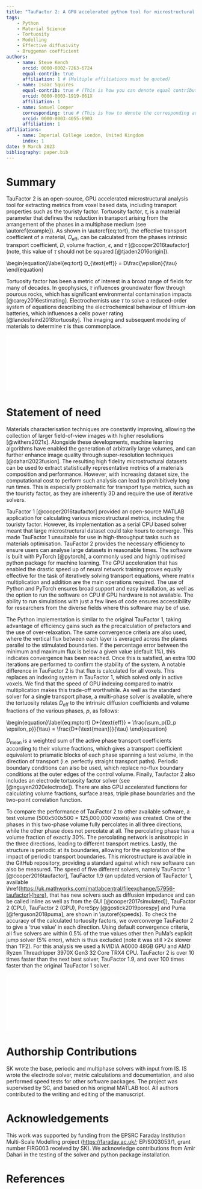```yaml
---
title: "TauFactor 2: A GPU accelerated python tool for microstructural analysis"
tags:
    - Python
    - Material Science
    - Tortuosity
    - Modelling
    - Effective diffusivity
    - Bruggeman coefficient
authors:
    - name: Steve Kench
      orcid: 0000-0002-7263-6724
      equal-contrib: true
      affiliation: 1 # (Multiple affiliations must be quoted)
    - name: Isaac Squires
      equal-contrib: true # (This is how you can denote equal contributions between multiple authors)
      orcid: 0000-0003-1919-061X
      affiliation: 1
    - name: Samuel Cooper
      corresponding: true # (This is how to denote the corresponding author)
      orcid: 0000-0003-4055-6903
      affiliation: 1
affiliations:
    - name: Imperial College London, United Kingdom
      index: 1
date: 9 March 2023
bibliography: paper.bib
---
```


# Summary

TauFactor 2 is an open-source, GPU accelerated microstructural analysis tool for extracting metrics from voxel based data, including transport properties such as the touristy factor. Tortuosity factor, $\tau$, is a material parameter that defines the reduction in transport arising from the arrangement of the phases in a multiphase medium (see \autoref{example}). As shown in \autoref{eq:tort}, the effective transport coefficient of a material, $D_{\text{eff}}$, can be calculated from the phases intrinsic transport coefficient, $D$, volume fraction, $\epsilon$, and $\tau$ [@cooper2016taufactor] (note, this value of $\tau$ should not be squared [@tjaden2016origin]).

\begin{equation}\label{eq:tort}
D\_{\text{eff}} = D\frac{\epsilon}{\tau}
\end{equation}

Tortuosity factor has been a metric of interest in a broad range of fields for many of decades. In geophysics, $\tau$ influences groundwater flow through pourous rocks, which has significant environmental contamination impacts [@carey2016estimating]. Electrochemists use $\tau$ to solve a reduced-order system of equations describing the electrochemical behaviour of lithium-ion batteries, which influences a cells power rating [@landesfeind2018tortuosity]. The imaging and subsequent modeling of materials to determine $\tau$ is thus commonplace.

![Microstructure and flux field of a sample from the \href{https://microlib.io/}{microlib.io} library [@kench2022microlib].\label{example}](example.pdf)

# Statement of need

Materials characterisation techniques are constantly improving, allowing the collection of larger field-of-view images with higher resolutions [@withers2021x]. Alongside these developments, machine learning algorithms have enabled the generation of arbitrarily large volumes, and can further enhance image quality through super-resolution techniques [@dahari2023fusion]. The resulting high fidelity microstructural datasets can be used to extract statistically representative metrics of a materials composition and performance. However, with increasing dataset size, the computational cost to perform such analysis can lead to prohibitively long run times. This is especially problematic for transport type metrics, such as the touristy factor, as they are inherently 3D and require the use of iterative solvers.

TauFactor 1 [@cooper2016taufactor] provided an open-source MATLAB application for calculating various microstructural metrics, including the touristy factor. However, its implementation as a serial CPU based solver meant that large microstructural dataset could take hours to converge. This made TauFactor 1 unsuitable for use in high-throughput tasks such as materials optimisation. TauFactor 2 provides the necessary efficiency to ensure users can analyse large datasets in reasonable times. The software is built with PyTorch [@pytorch], a commonly used and highly optimised python package for machine learning. The GPU acceleration that has enabled the drastic speed up of neural network training proves equally effective for the task of iteratively solving transport equations, where matrix multiplication and addition are the main operations required. The use of Python and PyTorch ensures broad support and easy installation, as well as the option to run the software on CPU if GPU hardware is not available. The ability to run simulations with just a few lines of code ensures accessibility for researchers from the diverse fields where this software may be of use.

The Python implementation is similar to the original TauFactor 1, taking advantage of efficiency gains such as the precalculation of prefactors and the use of over-relaxation. The same convergence criteria are also used, where the vertical flux between each layer is averaged across the planes parallel to the stimulated boundaries. If the percentage error between the minimum and maximum flux is below a given value (default 1\%), this indicates convergence has been reached. Once this is satsfied, an extra 100 iterations are performed to confirm the stability of the system. A notable difference in TauFactor 2 is that flux is calculated for all voxels. This replaces an indexing system in TauFactor 1, which solved only in active voxels. We find that the speed of GPU indexing compared to matrix multiplication makes this trade-off worthwhile. As well as the standard solver for a single transport phase, a multi-phase solver is available, where the tortuosity relates $D_{\text{eff}}$ to the intrinsic diffusion coefficients and volume fractions of the various phases, $p$, as follows:

\begin{equation}\label{eq:mptort}
D*{\text{eff}} = \frac{\sum_p{D_p \epsilon_p}}{\tau} = \frac{D*{\text{mean}}}{\tau}
\end{equation}

$D_{\text{mean}}$ is a weighted sum of the active phase transport coefficients according to their volume fractions, which gives a transport coefficient equivalent to prismatic blocks of each phase spanning a test volume, in the direction of transport (i.e. perfectly straight transport paths). Periodic boundary conditions can also be used, which replace no-flux boundary conditions at the outer edges of the control volume. Finally, Taufactor 2 also includes an electrode tortuosity factor solver (see [@nguyen2020electrode]). There are also GPU accelerated functions for calculating volume fractions, surface areas, triple phase boundaries and the two-point correlation function.

To compare the performance of TauFactor 2 to other available software, a test volume (500x500x500 = 125,000,000 voxels) was created. One of the phases in this two-phase volume fully percolates in all three directions, while the other phase does not percolate at all. The percolating phase has a volume fraction of exactly 30%. The percolating network is anisotropic in the three directions, leading to different transport metrics. Lastly, the structure is periodic at its boundaries, allowing for the exploration of the impact of periodic transport boundaries. This microstructure is available in the GitHub repository, providing a standard against which new software can also be measured. The speed of five different solvers, namely TauFactor 1 [@cooper2016taufactor], TauFactor 1.9 (an updated version of TauFactor 1, available \href{https://uk.mathworks.com/matlabcentral/fileexchange/57956-taufactor}{here}, that has new solvers such as diffusion impedance and can be called inline as well as from the GUI [@cooper2017simulated]), TauFactor 2 (CPU), TauFactor 2 (GPU), PoreSpy [@gostick2019porespy] and Puma [@ferguson2018puma], are shown in \autoref{speeds}. To check the accuracy of the calculated tortuosity factors, we overconverge TauFactor 2 to give a ‘true value’ in each direction. Using default convergence criteria, all five solvers are within 0.5% of the true values other then PuMa’s explicit jump solver (5% error), which is thus excluded (note it was still >2x slower than TF2). For this analysis we used a NVIDIA A6000 48GB GPU and AMD Ryzen Threadripper 3970X Gen3 32 Core TRX4 CPU. TauFactor 2 is over 10 times faster than the next best solver, TauFactor 1.9, and over 100 times faster than the original TauFactor 1 solver.

![Speed comparison for the four solvers when applied to the test volume. The mean time across all 3 directions is plotted. The values of the overconverged $\tau$ in each direction are: 1.1513, 1.3905, 4.2431. \label{speeds}](tauspeeds.pdf)

# Authorship Contributions

SK wrote the base, periodic and multiphase solvers with input from IS. IS wrote the electrode solver, metric calculations and documentation, and also performed speed tests for other software packages. The project was supervised by SC, and based on his original MATLAB tool. All authors contributed to the writing and editing of the manuscript.

# Acknowledgements

This work was supported by funding from the EPSRC Faraday Institution Multi-Scale Modelling project
(https://faraday.ac.uk/; EP/S003053/1, grant number FIRG003 received by SK). We acknowledge contributions from Amir Dahari in the testing of the solver and python package installation.

# References
